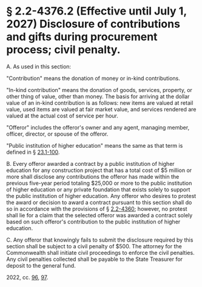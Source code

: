 # § 2.2-4376.2 (Effective until July 1, 2027) Disclosure of contributions and gifts during procurement process; civil penalty.

<p>A. As used in this section:</p><p>"Contribution" means the donation of money or in-kind contributions.</p><p>"In-kind contribution" means the donation of goods, services, property, or other thing of value, other than money. The basis for arriving at the dollar value of an in-kind contribution is as follows: new items are valued at retail value, used items are valued at fair market value, and services rendered are valued at the actual cost of service per hour.</p><p>"Offeror" includes the offeror's owner and any agent, managing member, officer, director, or spouse of the offeror.</p><p>"Public institution of higher education" means the same as that term is defined in § <a href='/vacode/23.1-100/'>23.1-100</a>.</p><p>B. Every offeror awarded a contract by a public institution of higher education for any construction project that has a total cost of $5 million or more shall disclose any contributions the offeror has made within the previous five-year period totaling $25,000 or more to the public institution of higher education or any private foundation that exists solely to support the public institution of higher education. Any offeror who desires to protest the award or decision to award a contract pursuant to this section shall do so in accordance with the provisions of § <a href='/vacode/2.2-4360/'>2.2-4360</a>; however, no protest shall lie for a claim that the selected offeror was awarded a contract solely based on such offeror's contribution to the public institution of higher education.</p><p>C. Any offeror that knowingly fails to submit the disclosure required by this section shall be subject to a civil penalty of $500. The attorney for the Commonwealth shall initiate civil proceedings to enforce the civil penalties. Any civil penalties collected shall be payable to the State Treasurer for deposit to the general fund.</p><p>2022, cc. <a href='http://lis.virginia.gov/cgi-bin/legp604.exe?221+ful+CHAP0096'>96</a>, <a href='http://lis.virginia.gov/cgi-bin/legp604.exe?221+ful+CHAP0097'>97</a>.</p>